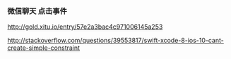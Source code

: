 ### 微信聊天 点击事件

http://gold.xitu.io/entry/57e2a3bac4c971006145a253



http://stackoverflow.com/questions/39553817/swift-xcode-8-ios-10-cant-create-simple-constraint

